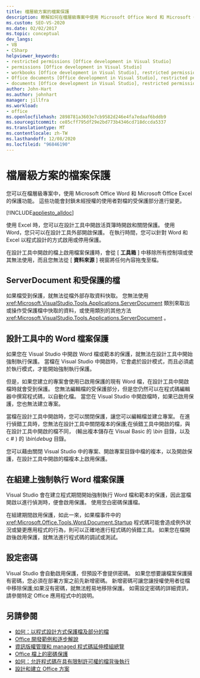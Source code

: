 ```yaml
---
title: 檔層級方案的檔案保護
description: 瞭解如何在檔層級專案中使用 Microsoft Office Word 和 Microsoft Office Excel 的保護功能。
ms.custom: SEO-VS-2020
ms.date: 02/02/2017
ms.topic: conceptual
dev_langs:
- VB
- CSharp
helpviewer_keywords:
- restricted permissions [Office development in Visual Studio]
- permissions [Office development in Visual Studio]
- workbooks [Office development in Visual Studio], restricted permissions
- Office documents [Office development in Visual Studio], restricted permissions
- documents [Office development in Visual Studio], restricted permissions
author: John-Hart
ms.author: johnhart
manager: jillfra
ms.workload:
- office
ms.openlocfilehash: 2898781a3603e7cb9582d246e4fa7edaaf6bddb9
ms.sourcegitcommit: ce85cff795df29e2bd773b4346cd718dccda5337
ms.translationtype: MT
ms.contentlocale: zh-TW
ms.lasthandoff: 12/08/2020
ms.locfileid: "96846190"
---
```

# <a name="document-protection-in-document-level-solutions"></a>檔層級方案的檔案保護
  您可以在檔層級專案中，使用 Microsoft Office Word 和 Microsoft Office Excel 的保護功能。 這些功能會封鎖未經授權的使用者對檔的受保護部分進行變更。

 [!INCLUDE[appliesto_alldoc](../vsto/includes/appliesto-alldoc-md.md)]

 使用 Excel 時，您可以在設計工具中開啟活頁簿時開啟和關閉保護。 使用 Word，您只可以在設計工具外部開啟保護。 在執行時間，您可以針對 Word 和 Excel 以程式設計的方式啟用或停用保護。

 在設計工具中開啟的檔上啟用檔案保護時，會從 [ **工具箱** ] 中移除所有控制項或使其無法使用，而且您無法從 [ **資料來源** ] 視窗將任何內容拖曳至檔。

## <a name="serverdocument-and-protected-documents"></a>ServerDocument 和受保護的檔
 如果檔受到保護，就無法從檔外部存取資料快取。 您無法使用 <xref:Microsoft.VisualStudio.Tools.Applications.ServerDocument> 類別來取出或操作受保護檔中快取的資料，或使用類別的其他方法 <xref:Microsoft.VisualStudio.Tools.Applications.ServerDocument> 。

## <a name="word-document-protection-in-the-designer"></a>設計工具中的 Word 檔案保護
 如果您在 Visual Studio 中開啟 Word 檔或範本的保護，就無法在設計工具中開始強制執行保護。 當檔在 Visual Studio 中開啟時，它會處於設計模式，而且必須處於執行模式，才能開始強制執行保護。

 但是，如果您建立的專案會使用已啟用保護的現有 Word 檔，在設計工具中開啟檔時就會受到保護。 您無法編輯檔的受保護部分，但是您仍然可以在程式碼編輯器中撰寫程式碼，以自動化檔。 當您在 Visual Studio 中開啟檔時，如果已啟用保護，您也無法建立專案。

 當檔在設計工具中開啟時，您可以關閉保護，讓您可以編輯檔並建立專案。 在進行偵錯工具時，您無法在設計工具中關閉複本的保護;在偵錯工具中開啟的檔，與在設計工具中開啟的檔不同， (輸出複本儲存在 Visual Basic 的 *\bin* 目錄，以及 c # ) 的 *\bin\debug* 目錄。

 您可以藉由關閉 Visual Studio 中的專案、開啟專案目錄中檔的複本，以及開啟保護，在設計工具中開啟的檔複本上啟用保護。

## <a name="enforce-word-document-protection-on-build"></a>在組建上強制執行 Word 檔案保護
 Visual Studio 會在建立程式期間開始強制執行 Word 檔和範本的保護，因此當檔開啟以進行偵測時，便會啟用保護。 使用空白密碼保護檔。

 在組建期間啟用保護，如此一來，如果檔事件中的 <xref:Microsoft.Office.Tools.Word.Document.Startup> 程式碼可能會造成例外狀況或變更應用程式的行為，則可以正確地進行程式碼的偵錯工具。 如果您在檔開啟後啟用保護，就無法進行程式碼的調試或測試。

## <a name="setting-the-password"></a>設定密碼
 Visual Studio 會自動啟用保護，但預設不會提供密碼。 如果您想要讓檔案保護擁有密碼，您必須在部署方案之前先新增密碼。 新增密碼可讓您讓授權使用者從檔中移除保護;如果沒有密碼，就無法輕易地移除保護。 如需設定密碼的詳細資訊，請參閱特定 Office 應用程式中的說明。

## <a name="see-also"></a>另請參閱
- [如何：以程式設計方式保護檔及部分的檔](../vsto/how-to-programmatically-protect-documents-and-parts-of-documents.md)
- [Office 開發範例和逐步解說](../vsto/office-development-samples-and-walkthroughs.md)
- [資訊版權管理和 managed 程式碼延伸模組總覽](../vsto/information-rights-management-and-managed-code-extensions-overview.md)
- [Office 檔上的密碼保護](../vsto/password-protection-on-office-documents.md)
- [如何：允許程式碼在具有限制許可權的檔背後執行](../vsto/how-to-permit-code-to-run-behind-documents-with-restricted-permissions.md)
- [設計和建立 Office 方案](../vsto/designing-and-creating-office-solutions.md)
